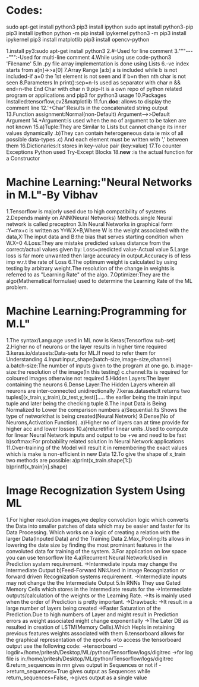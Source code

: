 # Codes:
sudo apt-get install python3
pip3 install ipython
sudo apt install python3-pip
pip3 install ipython
python -m pip install ipykernel
python3 -m pip3 install ipykernel
pip3 install matplotlib
pip3 install opencv-python

1.install py3:sudo apt-get install python3
2.#-Used for line comment
3."""----""":-Used for multi-line comment
4.While using use code-python3 'Filename'
5.In .py file array implementation is done using Lists
6.-ve index starts from a[n]->>a[0]
7.Array Range [a:b] a is included while b is not included-if a=0 the 1st element
  is not seen and if b=n then nth char is not seen
8.Parameters In print():sep=n-Is used as separator with char n && end=n-the End
  Char with char n
9.pip-It is a own repo of python related program or applications and pip3 for python3 usage
10.Packages Installed:tensorflow,cv2&matplotlib
11.fun.__doc__: allows to display the comment line
12.'+Char':Results in the concatenated string output
13.Function assignment:Normal(non-Default) Argument-->>Default Argument
14.*Argument:is used when the no of argument to be taken are not known
15.a)Tuple:They are Similar to Lists but cannot change its inner values dynamically
  .b)They can contain heterogeneous data ie mix of all possible data-types
  .c) And each element must be written with ',' between them
16.Dictionaries:It stores in key-value pair (key:value)
17.To counter Exceptions Python used Try-Except Blocks
18.__new__ :is the actual function for a Constructor

# Machine Learning:"Neural Networks in M.L"-By Vibhav
1.Tensorflow is majorly  used due to high compatibility of systems
2.Depends mainly on ANN(Neural Networks) Methods.single Neural network is called preceptron
3.In Neural Networks in graphical form :Y=mx+c is written as Y=W.X+B,Where W is
  the weight associated with the data,X:The input data and B:the bias that serves
  starting condition when
  W.X=0
4.Loss:They are mistake predicted values distance from the correct/actual values given by:
  Loss=predicted value-Actual value
5.Large loss is far more unwanted then large accuracy in output.Accuracy is of less
  imp w.r.t the rate of Loss
6.The optimum weight is calculated by using testing by arbitrary weight.The resolution
  of the change in weights is referred to as "Learning Rate" of the algo.
7.Optimizer:They are the algo(Mathematical formulae) used to
  determine the Learning Rate of the ML problem.

# Machine Learning:Programming for M.L"
1.The syntax/Language used in ML now is Keras(Tensorflow sub-set)
2.Higher no of neurons or the layer results in higher time required
3.keras.io/datasets:Data-sets for ML.If need to refer them for Understanding
4.Input:input_shape(batch-size,image-size,channel)
  a.batch-size:The number of inputs given to the program at one go.
  b.image-size:the resolution of the image(In this testing)
  c.channel:Its is required for coloured images otherwise not required
5.Hidden Layers:The layer containing the neurons
6.Dense Layer:The Hidden Layers wherein all neurons are inter-connected
              unidirectionally
7.keras.datasets:It returns two tuples[(x_train,y_train),(x_test,y_test)].....
  the earlier being the train input tuple and later being the checking tuple
8.The input Data is Being Normalized to Lower the comparison numbers
  a)Sequential:Its Shows the type of networkthat is being created(Neural Network)
9.Dense(No of Neurons,Activation Function).
  a)Higher no of layers can at time provide for higher acc and lower losses
10.a)relu:retifier linear units .Used to compute for linear Neural Network
          inputs and output to be +ve and need to be fast
   b)softmax:For probability related solution In Neural Network applications
11.Over-training of the Model will result it in remembering the exact values which is make is
   non-efficient in new Data
12.To give the shape of x_train two methods are possible:
  a)print(x_train.shape[1:])
  b)printf(x_train[n].shape)

# Image Recognization System Using ML
1.For higher resolution images,we deploy convolution logic which converts the Data into
   smaller patches of data which may be easier and faster for its Data Processing.
   Which works on a logic of creating a relation with the larger Data(Inputed Data) and the Training Data
2.Max_Pooling:Its allows in lowering the date size by finding the most prominant features in the convoluted
   data for training of the system.
3.For application on low space you can use tensorflow lite
4.a)Recurrent Neural Network:Used in Prediction system requirement.
  ->Intermediate inputs may change the Intermediate Output
  b)Feed-Forward NN:Used in image Recognization or forward driven Recognization systems requirement.
  ->Intermediate inputs may not change the the Intermediate Output
5.In RNNs They use Gated Memory Cells which stores in the Intermediate resuts for the
  ->Intermediate outputs/calculation of the weights or the Learning Rate.
  ->Its is mainly used when the order of Prediction is pretty important.
  ->Drawback:
      ->It result in a large number of layers being created
      ->Faster Saturation of the Prediction.Due to high numbers of Layer and might result in Prediction
        errors as weight associated might change exponentially
  ->The Later DB as resulted in creation of LSTM(Memory Cells).Which Hepls in retaining previous features
    weights associated with them
6.tensorboard allows for the graphical representation of the epochs
  ->to access the tensorboard output use the following code:
    ->tensorboard --logdir=/home/pritesh/Desktop/ML/python/Tensorflow/logs/digitrec
      ->for log file is in:/home/pritesh/Desktop/ML/python/Tensorflow/logs/digitrec
6.return_sequences in rnn gives output in Sequences or not if
  ->return_sequences=True gives output as Sequences while return_sequences=False,
    ->gives output as a single value
